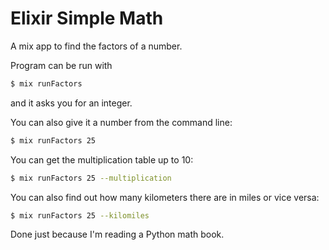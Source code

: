 # Elixir Simple Math

A mix app to find the factors of a number. 

Program can be run with 
```bash
$ mix runFactors
```
and it asks you for an integer. 

You can also give it a number from the command line: 
```bash
$ mix runFactors 25
```

You can get the multiplication table up to 10:
```bash
$ mix runFactors 25 --multiplication
```

You can also find out how many kilometers there are in miles or vice versa:
```bash
$ mix runFactors 25 --kilomiles
```

Done just because I'm reading a Python math book. 
